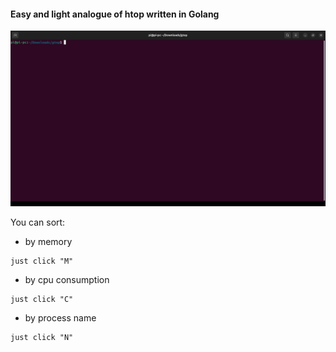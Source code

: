 #### Easy and light analogue of htop written in Golang

![](https://raw.githubusercontent.com/morheus9/gtop/main/assets/animation.gif)

You can sort:
- by memory
```
just click "M"
```
- by cpu consumption
```
just click "C"
```
- by process name
```
just click "N"
```


